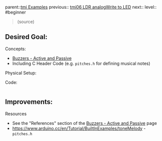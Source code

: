 parent::[tmi Examples](../../../tmi%20Examples.md)
previous:: [tmi06 LDR analogWrite to LED](tmi06%20LDR%20analogWrite%20to%20LED.md)
next::
level:: #beginner

>  (source)

Desired Goal:
- 

Concepts:
- [Buzzers - Active and Passive](../../../Buzzers%20-%20Active%20and%20Passive.md)
- Including C Header Code (e.g. `pitches.h` for defining musical notes)

Physical Setup:


Code:


``` c

```

Improvements:
- 

Resources
- See the "References" section of the [Buzzers - Active and Passive](../../../Buzzers%20-%20Active%20and%20Passive.md) page
- https://www.arduino.cc/en/Tutorial/BuiltInExamples/toneMelody - `pitches.h`